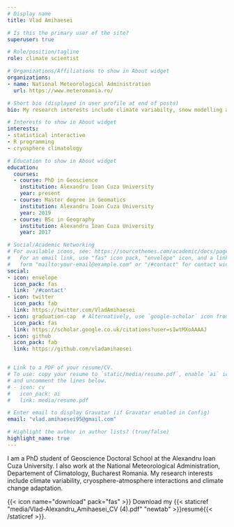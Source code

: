 ```yaml
---
# Display name
title: Vlad Amihaesei

# Is this the primary user of the site?
superuser: true

# Role/position/tagline
role: climate scientist

# Organizations/Affiliations to show in About widget
organizations:
- name: National Meteorological Administration
  url: https://www.meteromania.ro/

# Short bio (displayed in user profile at end of posts)
bio: My research interests include climate variabilty, snow modelling and the cryosphere- atmoshphere interactions 

# Interests to show in About widget
interests:
- statistical interactive 
- R programming
- cryosphere climatology

# Education to show in About widget
education:
  courses:
  - course: PhD in Geoscience
    institution: Alexandru Ioan Cuza University
    year: present
  - course: Master degree in Geomatics 
    institution: Alexandru Ioan Cuza University
    year: 2019
  - course: BSc in Geography
    institution: Alexandru Ioan Cuza University
    year: 2017

# Social/Academic Networking
# For available icons, see: https://sourcethemes.com/academic/docs/page-builder/#icons
#   For an email link, use "fas" icon pack, "envelope" icon, and a link in the
#   form "mailto:your-email@example.com" or "/#contact" for contact widget.
social:
- icon: envelope
  icon_pack: fas
  link: '/#contact'
- icon: twitter
  icon_pack: fab
  link: https://twitter.com/VladAmihaesei
- icon: graduation-cap  # Alternatively, use `google-scholar` icon from `ai` icon pack
  icon_pack: fas
  link: https://scholar.google.co.uk/citations?user=sIwtMXoAAAAJ
- icon: github
  icon_pack: fab
  link: https://github.com/vladamihaesei


# Link to a PDF of your resume/CV.
# To use: copy your resume to `static/media/resume.pdf`, enable `ai` icons in `params.toml`, 
# and uncomment the lines below.
# - icon: cv
#   icon_pack: ai
#   link: media/resume.pdf

# Enter email to display Gravatar (if Gravatar enabled in Config)
email: "vlad.amihaesei95@gmail.com"

# Highlight the author in author lists? (true/false)
highlight_name: true
---
```


I am a PhD student of Geoscience Doctoral School at the Alexandru Ioan Cuza University. I also work at the National Meteorological Administration, Departement of Climatology, Bucharest Romania. My research interests include climate variability, cryosphere-atmosphere interactions and climate change adaptation. 



{{< icon name="download" pack="fas" >}} Download my {{< staticref "media/Vlad-Alexandru_Amihaesei_CV (4).pdf" "newtab" >}}resumé{{< /staticref >}}.
